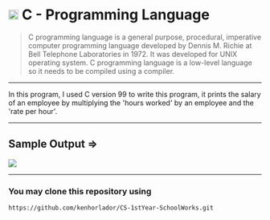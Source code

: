 # <img src="https://techskill.sg/wp-content/uploads/2020/07/31-312155_c-programming-language-logo-hd-png-download__1_-removebg-preview.png" width="20"> C - Programming Language

>C programming language is a general purpose, procedural, imperative computer programming language developed by Dennis M. Richie at Bell Telephone Laboratories in 1972. It was developed for UNIX operating system. C programming language is a low-level language so it needs to be compiled using a compiler. 

<hr>

In this program, I used C version 99 to write  this program, it prints the salary of an employee by multiplying the 'hours worked' by an employee and the 'rate per hour'.

<hr>

<h2>Sample Output =></h2>
<img src="https://github.com/kenhorlador/P1-CS1C-1Sem-EmployeeSalary/blob/main/img/CS1C-EmployeeSalary-ImageSampleOutput.png">

<hr>

<h3>You may clone this repository using </h3>

```bash
https://github.com/kenhorlador/CS-1stYear-SchoolWorks.git
``` 
